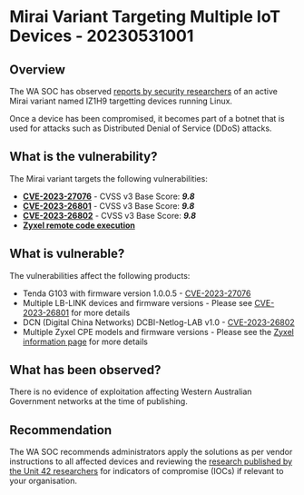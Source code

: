 # Mirai Variant Targeting Multiple IoT Devices - 20230531001

## Overview

The WA SOC has observed [reports by security researchers](https://unit42.paloaltonetworks.com/mirai-variant-iz1h9/) of an active Mirai variant named IZ1H9 targetting devices running Linux.

Once a device has been compromised, it becomes part of a botnet that is used for attacks such as Distributed Denial of Service (DDoS) attacks.

## What is the vulnerability?

The Mirai variant targets the following vulnerabilities:

- [**CVE-2023-27076**](https://cve.mitre.org/cgi-bin/cvename.cgi?name=CVE-2023-27076) - CVSS v3 Base Score: ***9.8***
- [**CVE-2023-26801**](https://cve.mitre.org/cgi-bin/cvename.cgi?name=CVE-2023-26801) - CVSS v3 Base Score: ***9.8***
- [**CVE-2023-26802**](https://cve.mitre.org/cgi-bin/cvename.cgi?name=CVE-2023-26802) - CVSS v3 Base Score: ***9.8***
- [**Zyxel remote code execution**](https://www.zyxel.com/global/en/support/security-advisories/zyxel-security-advisory-for-remote-code-execution-and-denial-of-service-vulnerabilities-of-cpe)

## What is vulnerable?

The vulnerabilities affect the following products:

- Tenda G103 with firmware version 1.0.0.5 - [CVE-2023-27076](https://cve.mitre.org/cgi-bin/cvename.cgi?name=CVE-2023-27076)
- Multiple LB-LINK devices and firmware versions - Please see [CVE-2023-26801](https://cve.mitre.org/cgi-bin/cvename.cgi?name=CVE-2023-26801) for more details
- DCN (Digital China Networks) DCBI-Netlog-LAB v1.0 - [CVE-2023-26802](https://cve.mitre.org/cgi-bin/cvename.cgi?name=CVE-2023-26802)
- Multiple Zyxel CPE models and firmware versions - Please see the [Zyxel information page](https://www.zyxel.com/global/en/support/security-advisories/zyxel-security-advisory-for-remote-code-execution-and-denial-of-service-vulnerabilities-of-cpe) for more details

## What has been observed?

There is no evidence of exploitation affecting Western Australian Government networks at the time of publishing.

## Recommendation

The WA SOC recommends administrators apply the solutions as per vendor instructions to all affected devices and reviewing the [research published by the Unit 42 researchers](https://unit42.paloaltonetworks.com/mirai-variant-iz1h9/) for indicators of compromise (IOCs) if relevant to your organisation.
